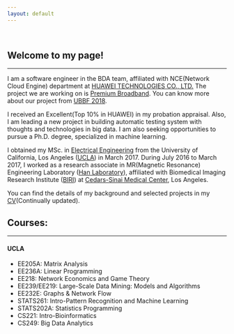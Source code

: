 ```yaml
---
layout: default
---
```


&nbsp;

## [](#header-2)Welcome to my page!

* * *

I am a software engineer in the BDA team, affiliated with NCE(Network Cloud Engine) department at [HUAWEI TECHNOLOGIES CO., LTD.](http://www.huawei.com/en/) The project we are working on is [Premium Broadband](https://carrier.huawei.com/en/spotlight/premium-home-broadband-enables-business-success). You can know more about our project from [UBBF 2018](https://www.huawei.com/uk/press-events/events/ubbf-2018?ic_medium=hwdc&ic_source=corp_event3_ubbf2018).

I received an Excellent(Top 10% in HUAWEI) in my probation appraisal. Also, I am leading a new project in building automatic testing system with thoughts and technologies in big data. I am also seeking opportunities to pursue a Ph.D. degree, specialized in machine learning.

I obtained my MSc. in [Electrical Engineering](http://www.ee.ucla.edu) from the University of California, Los Angeles ([UCLA](http://www.ucla.edu)) in March 2017. During July 2016 to March 2017, I worked as a research associate in MR(Magnetic Resonance) Engineering Laboratory ([Han Laboratory](https://www.cedars-sinai.edu/Research/Research-Labs/Han-Lab/)), affiliated with Biomedical Imaging Research Institute ([BIRI](https://www.cedars-sinai.edu/Research/Departments-and-Institutes/Biomedical-Imaging-Research-Institute/)) at [Cedars-Sinai Medical Center](https://www.cedars-sinai.org), Los Angeles. 

You can find the details of my background and selected projects in my [CV](hhttps://drive.google.com/file/d/1TUZ0lqw5A1U5v-NR2rE5GI7fJzUfUew8/view?usp=sharing)(Continually updated).

## [](#header-2)Courses:

* * *

#### [](#header-4)UCLA
* EE205A: Matrix Analysis
* EE236A: Linear Programming
* EE218: Network Economics and Game Theory
* EE239/EE219: Large-Scale Data Mining: Models and Algorithms
* EE232E: Graphs & Network Flow
* STATS261: Intro-Pattern Recognition and Machine Learning
* STATS202A: Statistics Programming
* CS221: Intro-Bioinformatics
* CS249: Big Data Analytics